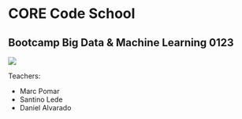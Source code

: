# CORE Code School
## Bootcamp Big Data & Machine Learning 0123

![](https://api-cabled.app.faable.com/screenshot?url=https://core-brand-cards.app.faable.com/?title=BDML%20by%20CORE)


Teachers:
- Marc Pomar
- Santino Lede
- Daniel Alvarado
